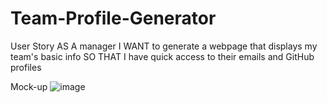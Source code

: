 # Team-Profile-Generator

User Story
AS A manager
I WANT to generate a webpage that displays my team's basic info
SO THAT I have quick access to their emails and GitHub profiles

Mock-up
![image](https://user-images.githubusercontent.com/87744214/135738618-a6c66ecd-c5d5-4fff-ba10-3d6e48ca8f63.png)

